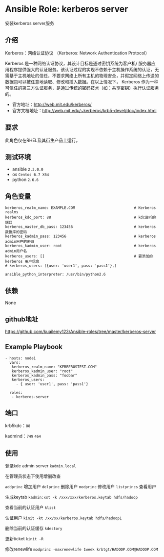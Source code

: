 # Ansible Role: kerberos server

安装kerberos server服务

## 介绍
Kerberos：网络认证协议
（Kerberos: Network Authentication Protocol）

Kerberos 是一种网络认证协议，其设计目标是通过密钥系统为客户机/ 服务器应用程序提供强大的认证服务。该认证过程的实现不依赖于主机操作系统的认证，无需基于主机地址的信任，不要求网络上所有主机的物理安全，并假定网络上传送的数据包可以被任意地读取、修改和插入数据。在以上情况下， Kerberos 作为一种可信任的第三方认证服务，是通过传统的密码技术（如：共享密钥）执行认证服务的。

- 官方地址：http://web.mit.edu/kerberos/
- 官方文档地址：http://web.mit.edu/~kerberos/krb5-devel/doc/index.html

## 要求

此角色仅在RHEL及其衍生产品上运行。

## 测试环境

- ansible `2.3.0.0`
- os `Centos 6.7 X64`
- python `2.6.6`

## 角色变量
	kerberos_realm_name: EXAMPLE.COM                           # Kerberos realms
	kerberos_kdc_port: 88                                      # kdc监听的端口
	kerberos_master_db_pass: 123456                            # kerberos 数据库的密码
	kerberos_kadmin_pass: 123456                               # kerberos admin用户的密码
	kerberos_kadmin_user: root                                 # kerberos admin用户名
	kerberos_users: []										   # 要添加的 kerberos 用户信息
	# kerberos_users: [{user: 'user1', pass: 'pass1'},]
	
	ansible_python_interpreter: /usr/bin/python2.6

## 依赖
None

## github地址
https://github.com/kuailemy123/Ansible-roles/tree/master/kerberos-server

## Example Playbook

	- hosts: node1
	  vars:
	   kerberos_realm_name: "KERBEROSTEST.COM"
	   kerberos_kadmin_user: "root"
	   kerberos_kadmin_pass: "foobar"
	   kerberos_users:
		 - { user: 'user1', pass: 'pass1'}
	   
	  roles:
	   - kerberos-server



## 端口

krb5kdc：`88`

kadmind：`749` `464`
		
## 使用

登录kdc admin server
`kadmin.local`

在管理员状态下使用增删改查

`addprinc`  增加用户
`delprinc`  删除用户
`modprinc`  修改用户
`listprincs`  查看用户

生成keytab
`kadmin:xst -k /xxx/xxx/kerberos.keytab hdfs/hadoop`

查看当前的认证用户
`klist`

认证用户
`kinit -kt /xx/xx/kerberos.keytab hdfs/hadoop1`

删除当前的认证缓存
`kdestory`

更新ticket
`kinit -R`

修改renewlife
`modprinc -maxrenewlife 1week krbtgt/HADOOP.COM@HADOOP.COM`